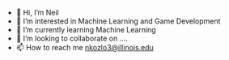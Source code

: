 - 👋 Hi, I’m Neil
- 👀 I’m interested in Machine Learning and Game Development 
- 🌱 I’m currently learning Machine Learning
- 💞️ I’m looking to collaborate on ....
- 📫 How to reach me nkozlo3@illinois.edu

<!---
nkozlo3/nkozlo3 is a ✨ special ✨ repository because its `README.md` (this file) appears on your GitHub profile.
You can click the Preview link to take a look at your changes.
--->
